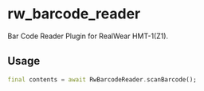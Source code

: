 # rw_barcode_reader

Bar Code Reader Plugin for RealWear HMT-1(Z1).

## Usage

```dart
final contents = await RwBarcodeReader.scanBarcode();
```